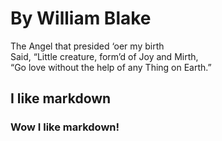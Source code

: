 # By William Blake

The Angel that presided ‘oer my birth  
Said, “Little creature, form’d of Joy and Mirth,  
“Go love without the help of any Thing on Earth.”  

## I like markdown

### Wow I like markdown!
